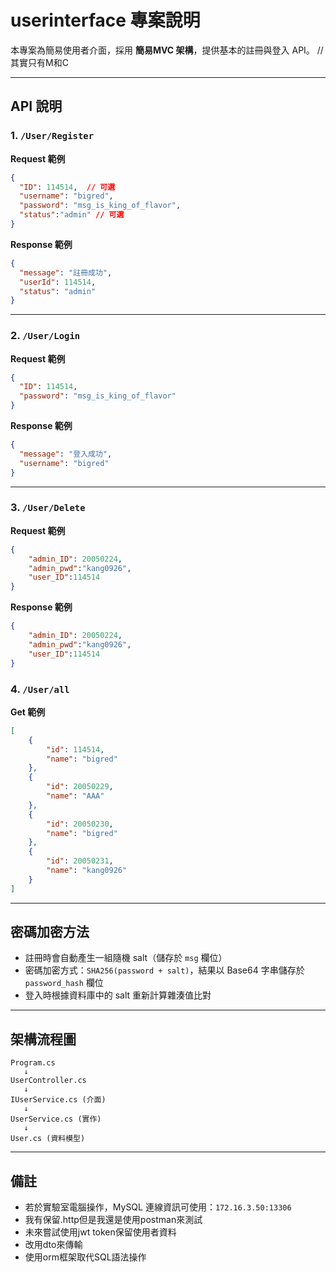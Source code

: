 # userinterface 專案說明

本專案為簡易使用者介面，採用 **簡易MVC 架構**，提供基本的註冊與登入 API。 //其實只有M和C

---

## API 說明

### 1. `/User/Register`

**Request 範例**
```json
{
  "ID": 114514,  // 可選
  "username": "bigred",
  "password": "msg_is_king_of_flavor",
  "status":"admin" // 可選
}
```

**Response 範例**
```json
{
  "message": "註冊成功",
  "userId": 114514,
  "status": "admin"
}
```

---

### 2. `/User/Login`

**Request 範例**
```json
{
  "ID": 114514,
  "password": "msg_is_king_of_flavor"
}
```

**Response 範例**
```json
{
  "message": "登入成功",
  "username": "bigred"
}
```

---

### 3. `/User/Delete`

**Request 範例**
```json
{
    "admin_ID": 20050224,
    "admin_pwd":"kang0926",
    "user_ID":114514
}
```

**Response 範例**
```json
{
    "admin_ID": 20050224,
    "admin_pwd":"kang0926",
    "user_ID":114514
}
```
### 4. `/User/all`

**Get 範例**
```json
[
    {
        "id": 114514,
        "name": "bigred"
    },
    {
        "id": 20050229,
        "name": "AAA"
    },
    {
        "id": 20050230,
        "name": "bigred"
    },
    {
        "id": 20050231,
        "name": "kang0926"
    }
]
```
---

## 密碼加密方法

- 註冊時會自動產生一組隨機 salt（儲存於 `msg` 欄位）
- 密碼加密方式：`SHA256(password + salt)`，結果以 Base64 字串儲存於 `password_hash` 欄位
- 登入時根據資料庫中的 salt 重新計算雜湊值比對

---

## 架構流程圖

```
Program.cs
   ↓
UserController.cs
   ↓
IUserService.cs (介面)
   ↓
UserService.cs (實作)
   ↓
User.cs (資料模型)
```

---

## 備註

- 若於實驗室電腦操作，MySQL 連線資訊可使用：`172.16.3.50:13306`
- 我有保留.http但是我還是使用postman來測試
- 未來嘗試使用jwt token保留使用者資料
- 改用dto來傳輸
- 使用orm框架取代SQL語法操作
